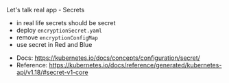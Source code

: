 
  Let's talk real app - Secrets

* in real life secrets should be secret
* deploy `encryptionSecret.yaml`
* remove `encryptionConfigMap`
* use secret in Red and Blue

- Docs: https://kubernetes.io/docs/concepts/configuration/secret/
- Reference: https://kubernetes.io/docs/reference/generated/kubernetes-api/v1.18/#secret-v1-core
